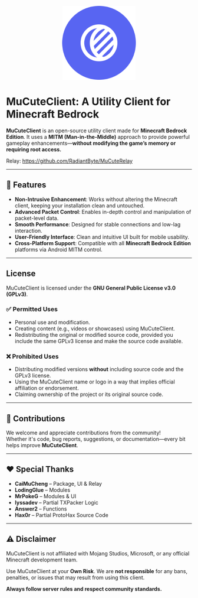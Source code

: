 <p align="center">
  <img src="images/logo.png" alt="MuCuteClient Logo" width="200"/>
</p>

# MuCuteClient: A Utility Client for Minecraft Bedrock

**MuCuteClient** is an open-source utility client made for **Minecraft Bedrock Edition**. It uses a **MITM (Man-in-the-Middle)** approach to provide powerful gameplay enhancements—**without modifying the game’s memory or requiring root access.**

Relay: https://github.com/RadiantByte/MuCuteRelay

---

## 🔧 Features

- **Non-Intrusive Enhancement**: Works without altering the Minecraft client, keeping your installation clean and untouched.  
- **Advanced Packet Control**: Enables in-depth control and manipulation of packet-level data.  
- **Smooth Performance**: Designed for stable connections and low-lag interaction.  
- **User-Friendly Interface**: Clean and intuitive UI built for mobile usability.  
- **Cross-Platform Support**: Compatible with all **Minecraft Bedrock Edition** platforms via Android MITM control.

---

## License

MuCuteClient is licensed under the **GNU General Public License v3.0 (GPLv3)**.

### ✅ Permitted Uses

- Personal use and modification.  
- Creating content (e.g., videos or showcases) using MuCuteClient.  
- Redistributing the original or modified source code, provided you include the same GPLv3 license and make the source code available.

### ❌ Prohibited Uses

- Distributing modified versions **without** including source code and the GPLv3 license.  
- Using the MuCuteClient name or logo in a way that implies official affiliation or endorsement.  
- Claiming ownership of the project or its original source code.

---

## 🤝 Contributions

We welcome and appreciate contributions from the community!  
Whether it's code, bug reports, suggestions, or documentation—every bit helps improve **MuCuteClient**.

---

## ❤️ Special Thanks

- **CaiMuCheng** – Package, UI & Relay 
- **LodingGlue** – Modules  
- **MrPokeG** – Modules & UI  
- **lyssadev** – Partial TXPacker Logic  
- **Answer2** – Functions  
- **Hax0r** – Partial ProtoHax Source Code

---

## ⚠️ Disclaimer

MuCuteClient is not affiliated with Mojang Studios, Microsoft, or any official Minecraft development team.

Use MuCuteClient at your **Own Risk**. We are **not responsible** for any bans, penalties, or issues that may result from using this client.

**Always follow server rules and respect community standards.**
